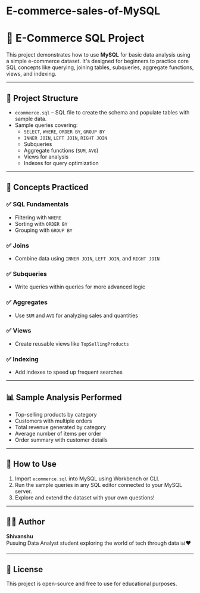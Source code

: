 # E-commerce-sales-of-MySQL
# 🛒 E-Commerce SQL Project

This project demonstrates how to use **MySQL** for basic data analysis using a simple e-commerce dataset. It's designed for beginners to practice core SQL concepts like querying, joining tables, subqueries, aggregate functions, views, and indexing.

---

## 📂 Project Structure

- `ecommerce.sql` – SQL file to create the schema and populate tables with sample data.
- Sample queries covering:
  - `SELECT`, `WHERE`, `ORDER BY`, `GROUP BY`
  - `INNER JOIN`, `LEFT JOIN`, `RIGHT JOIN`
  - Subqueries
  - Aggregate functions (`SUM`, `AVG`)
  - Views for analysis
  - Indexes for query optimization

---

## 🧠 Concepts Practiced

### ✅ SQL Fundamentals
- Filtering with `WHERE`
- Sorting with `ORDER BY`
- Grouping with `GROUP BY`

### ✅ Joins
- Combine data using `INNER JOIN`, `LEFT JOIN`, and `RIGHT JOIN`

### ✅ Subqueries
- Write queries within queries for more advanced logic

### ✅ Aggregates
- Use `SUM` and `AVG` for analyzing sales and quantities

### ✅ Views
- Create reusable views like `TopSellingProducts`

### ✅ Indexing
- Add indexes to speed up frequent searches

---

## 📊 Sample Analysis Performed

- Top-selling products by category  
- Customers with multiple orders  
- Total revenue generated by category  
- Average number of items per order  
- Order summary with customer details

---

## 🚀 How to Use

1. Import `ecommerce.sql` into MySQL using Workbench or CLI.
2. Run the sample queries in any SQL editor connected to your MySQL server.
3. Explore and extend the dataset with your own questions!

---

## 👨‍💻 Author

**Shivanshu**  
Pusuing Data Analyst student exploring the world of tech through data 📊❤️

---

## 📎 License

This project is open-source and free to use for educational purposes.
